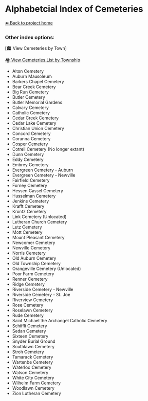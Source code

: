 # Alphabetcial Index of Cemeteries
[:arrow_left: Back to project home](https://github.com/FyoAtEPL/DeKalbCemeteries "Back to project home")

### Other index options:
[:cityscape: View Cemeteries by Town]


[:houses: View Cemeteries List by Township](https://github.com/FyoAtEPL/DeKalbCemeteries/blob/main/cemeteriesTownship.md "View Cemeteries List by Township")

- Alton Cemetery
- Auburn Mausoleum
- Barkers Chapel Cemetery
- Bear Creek Cemetery
- Big Run Cemetery
- Butler Cemetery
- Butler Memorial Gardens
- Calvary Cemetery
- Catholic Cemetery
- Cedar Creek Cemetery
- Cedar Lake Cemetery
- Christian Union Cemetery
- Concord Cemetery
- Corunna Cemetery
- Cosper Cemetery
- Cotrell Cemetery (No longer extant)
- Dunn Cemetery
- Eddy Cemetery
- Embrey Cemetery
- Evergreen Cemetery - Auburn
- Evergreen Cemetery - Newville
- Fairfield Cemetery
- Forney Cemetery
- Hessen Cassel Cemetery
- Husselman Cemetery
- Jenkins Cemetery
- Krafft Cemetery
- Krontz Cemetery
- Link Cemetery (Unlocated)
- Lutheran Church Cemetery
- Lutz Cemetery
- Mott Cemetery
- Mount Pleasant Cemetery
- Newcomer Cemetery
- Newville Cemetery
- Norris Cemetery
- Old Auburn Cemetery
- Old Township Cemetery
- Orangeville Cemetery (Unlocated)
- Poor Farm Cemetery
- Renner Cemetery
- Ridge Cemetery
- Riverside Cemetery - Newville
- Riverside Cemetery - St. Joe
- Riverview Cemetery
- Rose Cemetery
- Roselawn Cemetery
- Rude Cemetery
- Saint Michael the Archangel Catholic Cemetery
- Schiffli Cemetery
- Sedan Cemetery
- Sixteen Cemetery
- Snyder Burial Ground
- Southlawn Cemetery
- Stroh Cemetery
- Tamarack Cemetery
- Wartenbe Cemetery
- Waterloo Cemetery
- Watson Cemetery
- White City Cemetery
- Wilhelm Farm Cemetery
- Woodlawn Cemetery
- Zion Lutheran Cemetery
